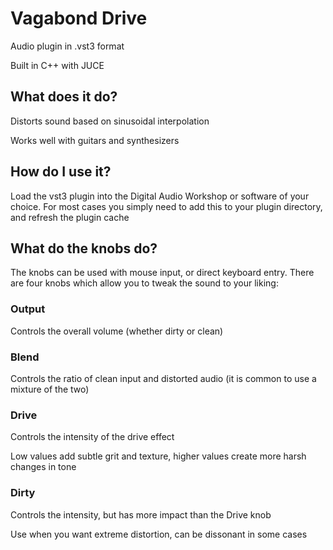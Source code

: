 # Vagabond Drive
Audio plugin in .vst3 format

Built in C++ with JUCE

## What does it do?
Distorts sound based on sinusoidal interpolation

Works well with guitars and synthesizers

## How do I use it?
Load the vst3 plugin into the Digital Audio Workshop or software of your choice. For most cases you simply need to add this to your plugin directory, and refresh the plugin cache

## What do the knobs do?
The knobs can be used with mouse input, or direct keyboard entry.
There are four knobs which allow you to tweak the sound to your liking: 

### Output 
Controls the overall volume (whether dirty or clean)

### Blend 
Controls the ratio of clean input and distorted audio (it is common to use a mixture of the two)

### Drive 
Controls the intensity of the drive effect

Low values add subtle grit and texture, higher values create more harsh changes in tone

### Dirty 
Controls the intensity, but has more impact than the Drive knob

Use when you want extreme distortion, can be dissonant in some cases

